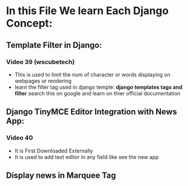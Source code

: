 # In this File We learn Each Django Concept:

## Template Filter in Django:
### Video 39 (wscubetech)
* This is used to limit the num of character or words displaying on webpages or rendering
* learn the filter tag used in django temple: **django templates tags and filter** search 
this on google and learn on thier official documentation 

## Django TinyMCE Editor Integration with News App:
### Video 40 
* It is First Downloaded Externally 
* It is used to add text editor in any field like see the new app

## Display news in Marquee Tag
